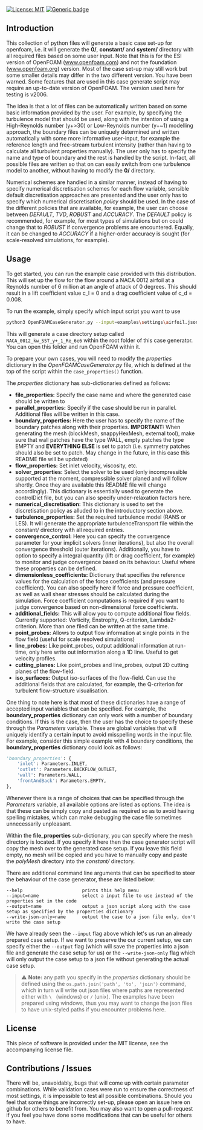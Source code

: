 [![License: MIT](https://img.shields.io/badge/License-MIT-blue.svg)](https://opensource.org/licenses/MIT)
[![Generic badge](https://img.shields.io/badge/Version-v1.2.3-red.svg)](https://shields.io/)

## Introduction

This collection of python files will generate a basic case set-up for openfoam, i.e. it will generate the **0/**, **constant/** and **system/** directory with all required files based on some user input.
Note that this is for the ESI version of OpenFOAM (www.openfoam.com) and not the foundation (www.openfoam.org) version.
Most of the case set-up may still work but some smaller details may differ in the two different version. You have been warned.
Some features that are used in this case generate script may require an up-to-date version of OpenFOAM. The version used here for testing is v2006.

The idea is that a lot of files can be automatically written based on some basic information provided by the user.
For example, by specifying the turbulence model that should be used, along with the intention of using a High-Reynolds number (y+>30) or Low-Reynolds number (y+~1) modelling approach, the boundary files can be uniquely determined and written automatically with some more informative user-input, for example the reference length and free-stream turbulent intensity (rather than having to calculate all turbulent properties manually).
The user only has to specify the name and type of boundary and the rest is handled by the script. In-fact, all possible files are written so that on can easily switch from one turbulence model to another, without having to modify the **0/** directory.

Numerical schemes are handled in a similar manner, instead of having to specify numerical discretisation schemes for each flow variable, sensible default discretisation approaches are presented and the user only has to specify which numerical discretisation *policy* should be used.
In the case of the different policies that are available, for example, the user can choose between *DEFAULT*, *TVD*, *ROBUST* and *ACCURACY*.
The *DEFAULT* policy is recommended, for example, for most types of simulations but on could change that to *ROBUST* if convergence problems are encountered.
Equally, it can be changed to *ACCURACY* if a higher-order accuracy is sought (for scale-resolved simulations, for example).

## Usage

To get started, you can run the example case provided with this distribution. This will set up the flow for the flow around a NACA 0012 airfoil at a Reynolds number of 6 million at an angle of attack of 0 degrees. This should result in a lift coefficient value c_l = 0 and a drag coefficient value of c_d = 0.008.

To run the example, simply specify which input script you want to use

```bash
python3 OpenFOAMCaseGenerator.py --input=examples\settings\airfoil.json
```

This will generate a case directory setup called ```NACA_0012_kw_SST_y+_1_Re_6e6``` within the root folder of this case generator. You can open this folder and run OpenFOAM within it.

To prepare your own cases, you will need to modify the *properties* dictionary in the *OpenFOAMCaseGenerator.py* file, which is defined at the top of the script within the ```case_properties()``` function.

The *properties* dictionary has sub-dictionaries defined as follows:

- **file_properties:** Specify the case name and where the generated case should be written to
- **parallel_properties:** Specify if the case should be run in parallel. Additional files will be written in this case.
- **boundary_properties:** Here the user has to specify the name of the boundary patches along with their properties. **IMPORTANT:** When generating the mesh (blockMesh, snappyHexMesh, external tool), make sure that wall patches have the type WALL, empty patches the type EMPTY and **EVERYTHING ELSE** is set to patch (i.e. symmetry patches should also be set to patch. May change in the future, in this case this README file will be updated)
- **flow_properties:** Set inlet velocity, viscosity, etc.
- **solver_properties:** Select the solver to be used (only incompressible supported at the moment, compressible solver planed and will follow shortly. Once they are available this README file will change accordingly). This dictionary is essentially used to generate the controlDict file, but you can also specify under-relaxation factors here.
- **numerical_discretisation:** This dictionary is used to set the discretisation policy as alluded to in the introductory section above.
- **turbulence_properties:** Set the required turbulence model (RANS or LES). It will generate the appropriate turbulenceTransport file within the constant/ directory with all required entries.  
- **convergence_control:** Here you can specify the convergence parameter for your implicit solvers (inner iterations), but also the overall convergence threshold (outer iterations). Additionally, you have to option to specify a integral quantity (lift or drag coefficient, for example) to monitor and judge convergence based on its behaviour. Useful where these properties can be defined.
- **dimensionless_coefficients:** Dictionary that specifies the reference values for the calculation of the force coefficients (and pressure coefficient). You can also specify here if force and pressure coefficient, as well as wall shear stresses should be calculated during the simulation. Force coefficient computations is required if you want to judge convergence based on non-dimensional force coefficients.
- **additional_fields:** This will allow you to compute additional flow fields. Currently supported: Vorticity, Enstrophy, Q-criterion, Lambda2-criterion. More than one filed can be written at the same time.
- **point_probes:** Allows to output flow information at single points in the flow field (useful for scale resolved simulations)
- **line_probes:** Like point_probes, output additional information at run-time, only here write out information along a 1D line. Useful to get velocity profiles.
- **cutting_planes:** Like point_probes and line_probes, output 2D cutting planes of the flow-field.
- **iso_surfaces:** Output iso-surfaces of the flow-field. Can use the additional fields that are calculated, for example, the Q-criterion for turbulent flow-structure visualisation.

One thing to note here is that most of these dictionaries have a range of accepted input variables that can be specified.
For example, the **boundary_properties** dictionary can only work with a number of boundary conditions. If this is the case, then the user has the choice to specify these through the *Parameters* variable.
These are global variables that will uniquely identify a certain input to avoid misspelling words in the input file. For example, consider this simple example with 4 boundary conditions, the **boundary_properties** dictionary could look as follows:

```python
'boundary_properties': {
    'inlet': Parameters.INLET,
    'outlet': Parameters.BACKFLOW_OUTLET,
    'wall': Parameters.WALL,
    'frontAndBack': Parameters.EMPTY,
},
```
Whenever there is a range of choices that can be specified through the *Parameters* variable, all available options are listed as options. The idea is that these can be simply copy and pasted as required so as to avoid having spelling mistakes, which can make debugging the case file sometimes unnecessarily unpleasant.

Within the **file_properties** sub-dictionary, you can specify where the mesh directory is located. If you specify it here then the case generator script will copy the mesh over to the generated case setup. If you leave this field empty, no mesh will be copied and you have to manually copy and paste the *polyMesh* directory into the *constant/* directory.

There are additional command line arguments that can be specified to steer the behaviour of the case generator, these are listed below:

```
--help                      prints this help menu
--input=name                select a input file to use instead of the properties set in the code
--output=name               output a json script along with the case setup as specified by the properties dictionary
--write-json-only=name      output the case to a json file only, don't write the case setup
```

We have already seen the ```--input``` flag above which let's us run an already prepared case setup. If we want to preserve the our current setup, we can specify either the ```--output``` flag (which will save the properties into a json file and generate the case setup for us) or the ```--write-json-only``` flag which will only output the case setup to a json file without generating the actual case setup.

> :warning: **Note:** any path you specify in the *properties* dictionary should be defined using the ```os.path.join('path', 'to', 'join')``` command, which in turn will write out json files where paths are represented either with ```\ ``` (windows) or ```/``` (unix). The examples have been prepared using windows, thus you may want to change the json files to have unix-styled paths if you encounter problems here.

## License

This piece of software is provided under the MIT license, see the accompanying license file.

## Contributions / Issues

There will be, unavoidably, bugs that will come up with certain parameter combinations.
While validation cases were run to ensure the correctness of most settings, it is impossible to test all possible combinations.
Should you feel that some things are incorrectly set-up, please open an issue here on github for others to benefit from.
You may also want to open a pull-request if you feel you have done some modifications that can be useful for others to have.
